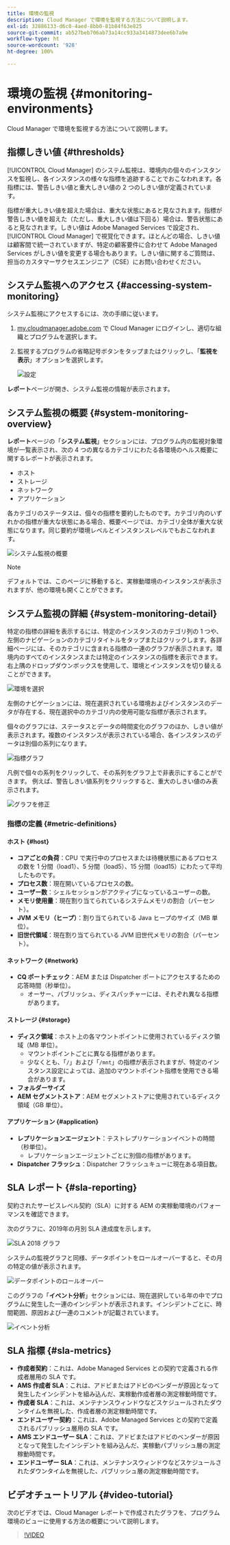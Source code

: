 ```yaml
---
title: 環境の監視
description: Cloud Manager で環境を監視する方法について説明します。
exl-id: 32886133-d6c0-4aed-8bb0-81b84f63e825
source-git-commit: ab527beb706ab73a14cc933a3414873dee6b7a9e
workflow-type: ht
source-wordcount: '928'
ht-degree: 100%

---
```



# 環境の監視 {#monitoring-environments}

Cloud Manager で環境を監視する方法について説明します。

## 指標しきい値 {#thresholds}

[!UICONTROL Cloud Manager] のシステム監視は、環境内の個々のインスタンスを監視し、各インスタンスの様々な指標を追跡することでおこなわれます。各指標には、警告しきい値と重大しきい値の 2 つのしきい値が定義されています。

指標が重大しきい値を超えた場合は、重大な状態にあると見なされます。指標が警告しきい値を超えた（ただし、重大しきい値は下回る）場合は、警告状態にあると見なされます。しきい値は Adobe Managed Services で設定され、[!UICONTROL Cloud Manager] で視覚化できます。ほとんどの場合、しきい値は顧客間で統一されていますが、特定の顧客要件に合わせて Adobe Managed Services がしきい値を変更する場合もあります。しきい値に関するご質問は、担当のカスタマーサクセスエンジニア（CSE）にお問い合わせください。

## システム監視へのアクセス {#accessing-system-monitoring}

システム監視にアクセスするには、次の手順に従います。

1. [my.cloudmanager.adobe.com](https://my.cloudmanager.adobe.com) で Cloud Manager にログインし、適切な組織とプログラムを選択します。

1. 監視するプログラムの省略記号ボタンをタップまたはクリックし、「**監視を表示**」オプションを選択します。

   ![設定](/help/assets/first-timea1.png)

**レポート**&#x200B;ページが開き、システム監視の情報が表示されます。

## システム監視の概要 {#system-monitoring-overview}

**レポート**&#x200B;ページの「**システム監視**」セクションには、プログラム内の監視対象環境が一覧表示され、次の 4 つの異なるカテゴリにわたる各環境のヘルス概要に関するレポートが表示されます。

* ホスト
* ストレージ
* ネットワーク
* アプリケーション

各カテゴリのステータスは、個々の指標を要約したものです。カテゴリ内のいずれかの指標が重大な状態にある場合、概要ページでは、カテゴリ全体が重大な状態になります。同じ要約が環境レベルとインスタンスレベルでもおこなわれます。

![システム監視の概要](/help/assets/System-Monitoring-Reports.png)

>[!NOTE]
>
>デフォルトでは、このページに移動すると、実稼動環境のインスタンスが表示されますが、他の環境も開くことができます。

## システム監視の詳細 {#system-monitoring-detail}

特定の指標の詳細を表示するには、特定のインスタンスのカテゴリ列の 1 つや、左側のナビゲーションのカテゴリタイトルをタップまたはクリックします。各詳細ページには、そのカテゴリに含まれる指標の一連のグラフが表示されます。環境内のすべてのインスタンスまたは特定のインスタンスの指標を表示できます。右上隅のドロップダウンボックスを使用して、環境とインスタンスを切り替えることができます。

![環境を選択](/help/assets/System_Monitoring1.png)

左側のナビゲーションには、現在選択されている環境およびインスタンスのデータが存在する、現在選択中のカテゴリ内の使用可能な指標が表示されます。

個々のグラフには、ステータスとデータの時間変化のグラフのほか、しきい値が表示されます。複数のインスタンスが表示されている場合、各インスタンスのデータは別個の系列になります。

![指標グラフ](/help/assets/Monitoring_Graphs1.png)

凡例で個々の系列をクリックして、その系列をグラフ上で非表示にすることができます。
例えば、警告しきい値系列をクリックすると、重大のしきい値のみ表示されます。

![グラフを修正](/help/assets/Monitoring_Graphs2.png)

### 指標の定義 {#metric-definitions}

#### ホスト {#host}

* **コアごとの負荷**：CPU で実行中のプロセスまたは待機状態にあるプロセスの数を 1 分間（load1）、5 分間（load5）、15 分間（load15）にわたって平均したものです。
* **プロセス数**：現在開いているプロセスの数。
* **ユーザー数**：シェルセッションがアクティブになっているユーザーの数。
* **メモリ使用量**：現在割り当てられているシステムメモリの割合（パーセント）。
* **JVM メモリ（ヒープ）**：割り当てられている Java ヒープのサイズ（MB 単位）。
* **旧世代領域**：現在割り当てられている JVM 旧世代メモリの割合（パーセント）。

#### ネットワーク {#network}

* **CQ ポートチェック**：AEM または Dispatcher ポートにアクセスするための応答時間（秒単位）。
   * オーサー、パブリッシュ、ディスパッチャーには、それぞれ異なる指標があります。

#### ストレージ {#storage}

* **ディスク領域**：ホスト上の各マウントポイントに使用されているディスク領域（MB 単位）。
   * マウントポイントごとに異なる指標があります。
   * 少なくとも、「`/`」および「`/mnt`」の指標が表示されますが、特定のインスタンス設定によっては、追加のマウントポイント指標を使用できる場合があります。
* **フォルダーサイズ**
* **AEM セグメントストア**：AEM セグメントストアに使用されているディスク領域（GB 単位）。

#### アプリケーション {#application}

* **レプリケーションエージェント**：テストレプリケーションイベントの時間（秒単位）。
   * レプリケーションエージェントごとに別個の指標があります。
* **Dispatcher フラッシュ**：Dispatcher フラッシュキューに現在ある項目数。

## SLA レポート {#sla-reporting}

契約されたサービスレベル契約（SLA）に対する AEM の実稼動環境のパフォーマンスを確認できます。

次のグラフに、2019年の月別 SLA 達成度を示します。

![SLA 2018 グラフ](/help/assets/SLA-Reports-one.png)

システムの監視グラフと同様、データポイントをロールオーバーすると、その月の特定の値が表示されます。

![データポイントのロールオーバー](/help/assets/SLA-Reports-two.png)

このグラフの「**イベント分析**」セクションには、現在選択している年の中でプログラムに発生した一連のインシデントが表示されます。インシデントごとに、時間範囲、原因および一連のコメントが記載されています。

![イベント分析](/help/assets/sla-reporting3.png)

## SLA 指標 {#sla-metrics}

* **作成者契約**：これは、Adobe Managed Services との契約で定義される作成者層用の SLA です。
* **AMS 作成者 SLA**：これは、アドビまたはアドビのベンダーが原因となって発生したインシデントを組み込んだ、実稼動作成者層の測定稼動時間です。
* **作成者 SLA**：これは、メンテナンスウィンドウなどスケジュールされたダウンタイムを無視した、作成者層の測定稼動時間です。
* **エンドユーザー契約**：これは、Adobe Managed Services との契約で定義されるパブリッシュ層用の SLA です。
* **AMS エンドユーザー SLA**：これは、アドビまたはアドビのベンダーが原因となって発生したインシデントを組み込んだ、実稼動パブリッシュ層の測定稼動時間です。
* **エンドユーザー SLA**：これは、メンテナンスウィンドウなどスケジュールされたダウンタイムを無視した、パブリッシュ層の測定稼動時間です。

## ビデオチュートリアル {#video-tutorial}

次のビデオでは、Cloud Manager レポートで作成されたグラフを、プログラム環境のビューに使用する方法の概要について説明します。

>[!VIDEO](https://video.tv.adobe.com/v/26315/)
